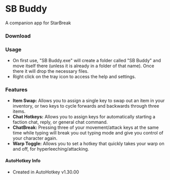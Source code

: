 # SB Buddy
A companion app for StarBreak

### Download

### Usage
- On first use, "SB Buddy.exe" will create a folder called "SB Buddy" and move itself there (unless it is already in a folder of that name). Once there it will drop the necessary files.
- Right click on the tray icon to access the help and settings.

### Features
- **Item Swap:** Allows you to assign a single key to swap out an item in your inventory, or two keys to cycle forwards and backwards through three items.
- **Chat Hotkeys:** Allows you to assign keys for automatically starting a faction chat, reply, or general chat command.
- **ChatBreak:** Pressing three of your movement/attack keys at the same time while typing will break you out typing mode and give you control of your character again.
- **Warp Toggle:** Allows you to set a hotkey that quickly takes your warp on and off, for hyperleeching/attacking.

#### AutoHotkey Info
- Created in AutoHotkey v1.30.00
